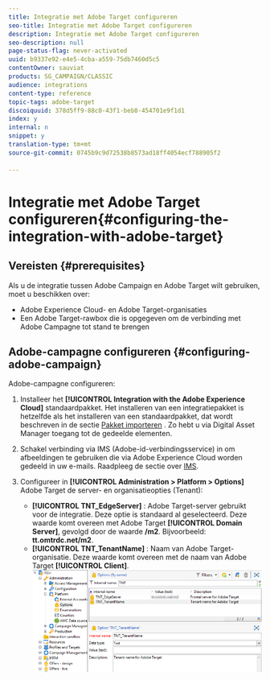 ```yaml
---
title: Integratie met Adobe Target configureren
seo-title: Integratie met Adobe Target configureren
description: Integratie met Adobe Target configureren
seo-description: null
page-status-flag: never-activated
uuid: b9337e92-e4e5-4cba-a559-75db7460d5c5
contentOwner: sauviat
products: SG_CAMPAIGN/CLASSIC
audience: integrations
content-type: reference
topic-tags: adobe-target
discoiquuid: 378d5ff9-88c0-43f1-beb8-454701e9f1d1
index: y
internal: n
snippet: y
translation-type: tm+mt
source-git-commit: 0745b9c9d72538b8573ad18ff4054ecf788905f2

---
```



# Integratie met Adobe Target configureren{#configuring-the-integration-with-adobe-target}

## Vereisten {#prerequisites}

Als u de integratie tussen Adobe Campaign en Adobe Target wilt gebruiken, moet u beschikken over:

* Adobe Experience Cloud- en Adobe Target-organisaties
* Een Adobe Target-rawbox die is opgegeven om de verbinding met Adobe Campagne tot stand te brengen

## Adobe-campagne configureren {#configuring-adobe-campaign}

Adobe-campagne configureren:

1. Installeer het **[!UICONTROL Integration with the Adobe Experience Cloud]** standaardpakket. Het installeren van een integratiepakket is hetzelfde als het installeren van een standaardpakket, dat wordt beschreven in de sectie [Pakket importeren](../../platform/using/working-with-data-packages.md#importing-packages) . Zo hebt u via Digital Asset Manager toegang tot de gedeelde elementen.
1. Schakel verbinding via IMS (Adobe-id-verbindingsservice) in om afbeeldingen te gebruiken die via Adobe Experience Cloud worden gedeeld in uw e-mails. Raadpleeg de sectie over [IMS](../../integrations/using/about-adobe-id.md).
1. Configureer in **[!UICONTROL Administration > Platform > Options]** Adobe Target de server- en organisatieopties (Tenant):

   * **[!UICONTROL TNT_EdgeServer]** : Adobe Target-server gebruikt voor de integratie. Deze optie is standaard al geselecteerd. Deze waarde komt overeen met Adobe Target **[!UICONTROL Domain Server]**, gevolgd door de waarde **/m2**. Bijvoorbeeld: **tt.omtrdc.net/m2**.
   * **[!UICONTROL TNT_TenantName]** : Naam van Adobe Target-organisatie. Deze waarde komt overeen met de naam van Adobe Target **[!UICONTROL Client]**.
   ![](assets/tar_options.png)

